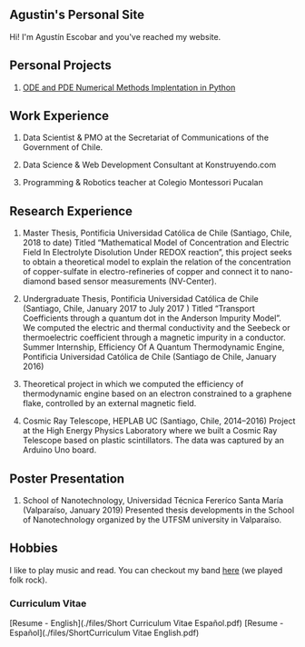 ## Agustin's Personal Site

Hi! I'm Agustín Escobar and you've reached my website.

## Personal Projects

1. [ODE and PDE Numerical Methods Implentation in Python](https://github.com/atescobar/NumericMethods/tree/master/NumericalMethods)

## Work Experience

1. Data Scientist & PMO at the Secretariat of Communications of the Government of Chile. 

2. Data Science & Web Development Consultant at Konstruyendo.com

3. Programming & Robotics teacher at Colegio Montessori Pucalan

## Research Experience

1. Master Thesis, Pontificia Universidad Católica de Chile (Santiago, Chile, 2018 to date)
Titled “Mathematical Model of Concentration and Electric Field In Electrolyte Disolution Under REDOX reaction”, this project seeks to obtain a theoretical model to explain the relation of the concentration of copper-sulfate in electro-refineries of copper and connect it to nano-diamond based sensor measurements (NV-Center).

2. Undergraduate Thesis, Pontificia Universidad Católica de Chile (Santiago,  Chile, January 2017 to July 2017 )
Titled “Transport Coefficients through a quantum dot in the Anderson Impurity Model”. We computed the electric and thermal conductivity and the Seebeck or thermoelectric coefficient through a magnetic impurity in a conductor.
Summer Internship, Efficiency Of A Quantum Thermodynamic Engine, Pontificia Universidad Católica de Chile (Santiago de Chile, January 2016)

3. Theoretical project in which we computed the efficiency of thermodynamic engine based on an electron constrained to a graphene flake, controlled by an external magnetic field.

4. Cosmic Ray Telescope, HEPLAB UC (Santiago, Chile, 2014–2016)
Project at the High Energy Physics Laboratory where we built a Cosmic Ray Telescope based on plastic scintillators. The data was captured by an Arduino Uno board.

## Poster Presentation

1. School of Nanotechnology, Universidad Técnica Fereríco Santa María (Valparaíso, January 2019)
Presented thesis developments in the School of Nanotechnology organized by the UTFSM university in Valparaíso.


## Hobbies

I like to play music and read. You can checkout my band [here](https://open.spotify.com/artist/5Fy0G9AIgJIGVn3mW8a1lW?si=pKVbaqq-QLqCo58cBFyR3A) (we played folk rock).

### Curriculum Vitae

[Resume - English](./files/Short Curriculum Vitae Español.pdf)
[Resume - Español](./files/ShortCurriculum Vitae English.pdf)
